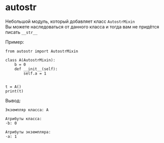# autostr 

Небольшой модуль, который добавляет класс `AutostrMixin`   
Вы можете наследоваться от данного класса и тогда вам не придётся писать `__str__ `

Пример: 

```
from autostr import AutostrMixin

class A(AutostrMixin):
	b = 0
	def __init__(self):
		self.a = 1


t = A()
print(t)
```

Вывод: 

```
Экземпляр класса: A

Атрибуты класса:
·b: 0 

Атрибуты экземпляра:
·a: 1 
```
